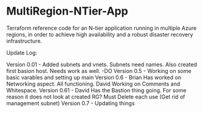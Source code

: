 # MultiRegion-NTier-App
Terraform reference code for an N-tier application running in multiple Azure regions, in order to achieve high availability and a robust disaster recovery infrastructure.

Update Log:

Version 0.01 - Added subnets and vnets. Subnets need names. Also created first basion host. Needs work as well. -DO
Version 0.5 - Working on some basic varables and setting up main
Version 0.6 - Brian Has worked on Networking aspect. All functioning. David Working on Comments and Whitespace.
Version 0.61 - David Has the Bastion thing going. For some reason it does not look at created RG? Must Delete each use (Get rid of management subnet)
Version 0.7 - Updating things
